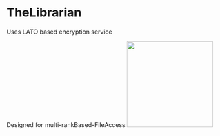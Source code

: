 # TheLibrarian
Uses LATO based encryption service

Designed for multi-rankBased-FileAccess
<img src="https://camo.githubusercontent.com/..." data-canonical-src="https://github.com/ThBean/TheLibrarian/blob/main/LibrerainTRF.png" width="200" height="200" />
